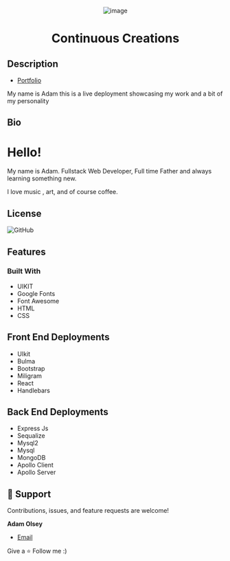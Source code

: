 
<div align="center">
  
![image](https://user-images.githubusercontent.com/81451165/142796650-dcb8fb77-e829-40fc-a2a9-246b8b036db6.png)

</div>


# <h1 align="center">Continuous Creations</h1>

## Description
- [Portfolio ](https://continuouscreations.netlify.app/ "Live View")
<p>My name is Adam this is a live deployment showcasing my work and a bit of my personality</p>

## Bio
<h1>Hello!</h1>

<p>My name is Adam. Fullstack Web Developer, Full time Father and always learning something new.</p>
<p>I love music , art, and of course coffee. </p>

## License
![GitHub](https://img.shields.io/github/license/AdamHale88/continuous_creations)

## Features
### Built With

- UIKIT
- Google Fonts
- Font Awesome 
- HTML
- CSS

## Front End Deployments
<p> 

 - UIkit
 - Bulma
 - Bootstrap 
 - Miligram
 - React
 - Handlebars

</p> 

## Back End Deployments
<p>

- Express Js 
- Sequalize 
- Mysql2
- Mysql
- MongoDB
- Apollo Client
- Apollo Server
  
</p>

## 🤝 Support

Contributions, issues, and feature requests are welcome!

**Adam Olsey**

- [Email](mailto:adamhale88@tuta.io?subject=Hi "Hi!")

Give a ⭐️ Follow  me :) 


